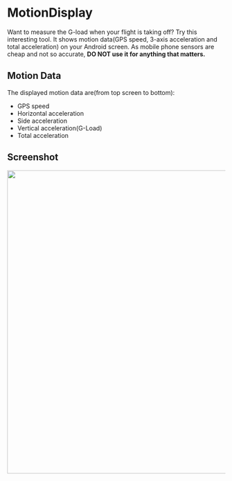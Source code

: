 # MotionDisplay
Want to measure the G-load when your flight is taking off? Try this interesting tool. It shows motion data(GPS speed, 3-axis acceleration and total acceleration) on your Android screen. As mobile phone sensors are cheap and not so accurate, **DO NOT use it for anything that matters.**
## Motion Data
The displayed motion data are(from top screen to bottom):
- GPS speed
- Horizontal acceleration
- Side acceleration
- Vertical acceleration(G-Load)
- Total acceleration
## Screenshot
<image src="https://github.com/ErnestThePoet/MotionDisplay/blob/master/screenshot.jpg" height="700"/>